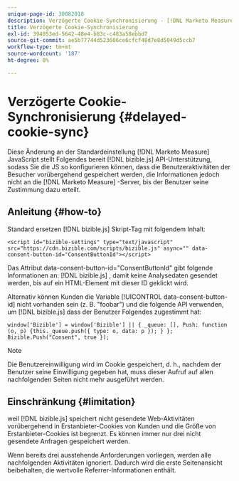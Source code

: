 ```yaml
---
unique-page-id: 30082018
description: Verzögerte Cookie-Synchronisierung - [!DNL Marketo Measure] - Produktdokumentation
title: Verzögerte Cookie-Synchronisierung
exl-id: 394053ed-5642-48e4-b83c-c483a58ebbd7
source-git-commit: ae5b77744d523606ce6cfcf48d7e8d5049d5ccb7
workflow-type: tm+mt
source-wordcount: '187'
ht-degree: 0%

---
```


# Verzögerte Cookie-Synchronisierung {#delayed-cookie-sync}

Diese Änderung an der Standardeinstellung [!DNL Marketo Measure] JavaScript stellt Folgendes bereit [!DNL bizible.js] API-Unterstützung, sodass Sie die JS so konfigurieren können, dass die Benutzeraktivitäten der Besucher vorübergehend gespeichert werden, die Informationen jedoch nicht an die [!DNL Marketo Measure] -Server, bis der Benutzer seine Zustimmung dazu erteilt.

## Anleitung {#how-to}

Standard ersetzen [!DNL bizible.js] Skript-Tag mit folgendem Inhalt:

`<script id="bizible-settings" type="text/javascript" src="https://cdn.bizible.com/scripts/bizible.js" async="" data-consent-button-id="ConsentButtonId"></script>`

Das Attribut data-consent-button-id=&quot;ConsentButtonId&quot; gibt folgende Informationen an: [!DNL bizible.js] , damit keine Analysedaten gesendet werden, bis auf ein HTML-Element mit dieser ID geklickt wird.

Alternativ können Kunden die Variable [!UICONTROL data-consent-button-id] nicht vorhanden sein (z. B. &quot;foobar&quot;) und die folgende API verwenden, um [!DNL bizible.js] dass der Benutzer Folgendes zugestimmt hat:

`window['Bizible'] = window['Bizible'] || { _queue: [], Push: function (o, p) {this._queue.push({ type: o, data: p }); } };`
`Bizible.Push("Consent", true });`

>[!NOTE]
>
>Die Benutzereinwilligung wird im Cookie gespeichert, d. h., nachdem der Benutzer seine Einwilligung gegeben hat, muss dieser Aufruf auf allen nachfolgenden Seiten nicht mehr ausgeführt werden.

## Einschränkung {#limitation}

weil [!DNL bizible.js] speichert nicht gesendete Web-Aktivitäten vorübergehend in Erstanbieter-Cookies von Kunden und die Größe von Erstanbieter-Cookies ist begrenzt. Es können immer nur drei nicht gesendete Anfragen gespeichert werden.

Wenn bereits drei ausstehende Anforderungen vorliegen, werden alle nachfolgenden Aktivitäten ignoriert. Dadurch wird die erste Seitenansicht beibehalten, die wertvolle Referrer-Informationen enthält.
